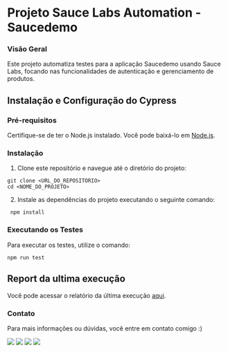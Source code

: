# Projeto Sauce Labs Automation - Saucedemo

### Visão Geral

Este projeto automatiza testes para a aplicação Saucedemo usando Sauce Labs, focando nas funcionalidades de autenticação e gerenciamento de produtos.

## Instalação e Configuração do Cypress

### Pré-requisitos 

Certifique-se de ter o Node.js instalado. Você pode baixá-lo em [Node.js](https://nodejs.org/).

### Instalação

1. Clone este repositório e navegue até o diretório do projeto:
```
git clone <URL_DO_REPOSITORIO>
cd <NOME_DO_PROJETO>
```

2. Instale as dependências do projeto executando o seguinte comando:

```
 npm install
```

### Executando os Testes

Para executar os testes, utilize o comando:

```
npm run test
```

## Report da ultima execução 

Você pode acessar o relatório da última execução [aqui](https://juliosantosjob.github.io/Vox-Tecnologia-Technical-Challenge/4/).


### Contato

Para mais informações ou dúvidas, você entre em contato comigo :)

 [<img src="https://img.shields.io/badge/linkedin-%230077B5.svg?&style=for-the-badge&logo=linkedin&logoColor=white" />](https://www.linkedin.com/in/julio-santos-43428019b)
[<img src = "https://img.shields.io/badge/instagram-%23E4405F.svg?&style=for-the-badge&logo=instagram&logoColor=white">](https://www.instagram.com/juli0sts/)
[<img src = "https://img.shields.io/badge/facebook-%231877F2.svg?&style=for-the-badge&logo=facebook&logoColor=white">](https://www.facebook.com/profile.php?id=100003793058455)
<a href="mailto:julio958214@gmail.com"><img src="https://img.shields.io/badge/-Gmail-%23333?style=for-the-badge&logo=gmail&logoColor=white" target="_blank">
  </a> 

